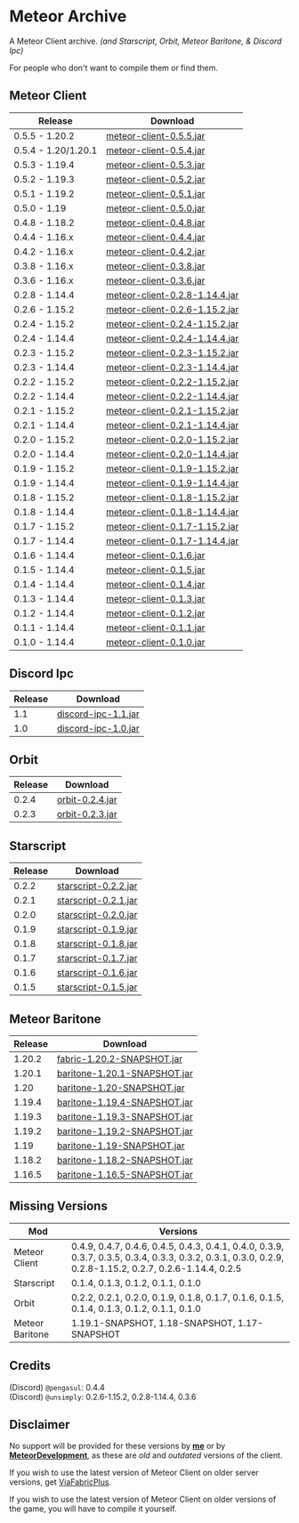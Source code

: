 # Meteor Archive

A Meteor Client archive. *(and Starscript, Orbit, Meteor Baritone, & Discord Ipc)*

For people who don't want to compile them or find them.

## Meteor Client

|Release            |Download                                                                                                                                  |
|-------------------|------------------------------------------------------------------------------------------------------------------------------------------|
|0.5.5 - 1.20.2     |[meteor-client-0.5.5.jar](https://github.com/ManInMyVan/meteor-archive/raw/main/files/meteor-client/meteor-client-0.5.5.jar)              |
|0.5.4 - 1.20/1.20.1|[meteor-client-0.5.4.jar](https://github.com/ManInMyVan/meteor-archive/raw/main/files/meteor-client/meteor-client-0.5.4.jar)              |
|0.5.3 - 1.19.4     |[meteor-client-0.5.3.jar](https://github.com/ManInMyVan/meteor-archive/raw/main/files/meteor-client/meteor-client-0.5.3.jar)              |
|0.5.2 - 1.19.3     |[meteor-client-0.5.2.jar](https://github.com/ManInMyVan/meteor-archive/raw/main/files/meteor-client/meteor-client-0.5.2.jar)              |
|0.5.1 - 1.19.2     |[meteor-client-0.5.1.jar](https://github.com/ManInMyVan/meteor-archive/raw/main/files/meteor-client/meteor-client-0.5.1.jar)              |
|0.5.0 - 1.19       |[meteor-client-0.5.0.jar](https://github.com/ManInMyVan/meteor-archive/raw/main/files/meteor-client/meteor-client-0.5.0.jar)              |
|0.4.8 - 1.18.2     |[meteor-client-0.4.8.jar](https://github.com/ManInMyVan/meteor-archive/raw/main/files/meteor-client/meteor-client-0.4.8.jar)              |
|0.4.4 - 1.16.x     |[meteor-client-0.4.4.jar](https://github.com/ManInMyVan/meteor-archive/raw/main/files/meteor-client/meteor-client-0.4.4.jar)              |
|0.4.2 - 1.16.x     |[meteor-client-0.4.2.jar](https://github.com/ManInMyVan/meteor-archive/raw/main/files/meteor-client/meteor-client-0.4.2.jar)              |
|0.3.8 - 1.16.x     |[meteor-client-0.3.8.jar](https://github.com/ManInMyVan/meteor-archive/raw/main/files/meteor-client/meteor-client-0.3.8.jar)              |
|0.3.6 - 1.16.x     |[meteor-client-0.3.6.jar](https://github.com/ManInMyVan/meteor-archive/raw/main/files/meteor-client/meteor-client-0.3.6.jar)              |
|0.2.8 - 1.14.4     |[meteor-client-0.2.8-1.14.4.jar](https://github.com/ManInMyVan/meteor-archive/raw/main/files/meteor-client/meteor-client-0.2.8-1.14.4.jar)|
|0.2.6 - 1.15.2     |[meteor-client-0.2.6-1.15.2.jar](https://github.com/ManInMyVan/meteor-archive/raw/main/files/meteor-client/meteor-client-0.2.6-1.15.2.jar)|
|0.2.4 - 1.15.2     |[meteor-client-0.2.4-1.15.2.jar](https://github.com/ManInMyVan/meteor-archive/raw/main/files/meteor-client/meteor-client-0.2.4-1.15.2.jar)|
|0.2.4 - 1.14.4     |[meteor-client-0.2.4-1.14.4.jar](https://github.com/ManInMyVan/meteor-archive/raw/main/files/meteor-client/meteor-client-0.2.4-1.14.4.jar)|
|0.2.3 - 1.15.2     |[meteor-client-0.2.3-1.15.2.jar](https://github.com/ManInMyVan/meteor-archive/raw/main/files/meteor-client/meteor-client-0.2.3-1.15.2.jar)|
|0.2.3 - 1.14.4     |[meteor-client-0.2.3-1.14.4.jar](https://github.com/ManInMyVan/meteor-archive/raw/main/files/meteor-client/meteor-client-0.2.3-1.14.4.jar)|
|0.2.2 - 1.15.2     |[meteor-client-0.2.2-1.15.2.jar](https://github.com/ManInMyVan/meteor-archive/raw/main/files/meteor-client/meteor-client-0.2.2-1.15.2.jar)|
|0.2.2 - 1.14.4     |[meteor-client-0.2.2-1.14.4.jar](https://github.com/ManInMyVan/meteor-archive/raw/main/files/meteor-client/meteor-client-0.2.2-1.14.4.jar)|
|0.2.1 - 1.15.2     |[meteor-client-0.2.1-1.15.2.jar](https://github.com/ManInMyVan/meteor-archive/raw/main/files/meteor-client/meteor-client-0.2.1-1.15.2.jar)|
|0.2.1 - 1.14.4     |[meteor-client-0.2.1-1.14.4.jar](https://github.com/ManInMyVan/meteor-archive/raw/main/files/meteor-client/meteor-client-0.2.1-1.14.4.jar)|
|0.2.0 - 1.15.2     |[meteor-client-0.2.0-1.15.2.jar](https://github.com/ManInMyVan/meteor-archive/raw/main/files/meteor-client/meteor-client-0.2.0-1.15.2.jar)|
|0.2.0 - 1.14.4     |[meteor-client-0.2.0-1.14.4.jar](https://github.com/ManInMyVan/meteor-archive/raw/main/files/meteor-client/meteor-client-0.2.0-1.14.4.jar)|
|0.1.9 - 1.15.2     |[meteor-client-0.1.9-1.15.2.jar](https://github.com/ManInMyVan/meteor-archive/raw/main/files/meteor-client/meteor-client-0.1.9-1.15.2.jar)|
|0.1.9 - 1.14.4     |[meteor-client-0.1.9-1.14.4.jar](https://github.com/ManInMyVan/meteor-archive/raw/main/files/meteor-client/meteor-client-0.1.9-1.14.4.jar)|
|0.1.8 - 1.15.2     |[meteor-client-0.1.8-1.15.2.jar](https://github.com/ManInMyVan/meteor-archive/raw/main/files/meteor-client/meteor-client-0.1.8-1.15.2.jar)|
|0.1.8 - 1.14.4     |[meteor-client-0.1.8-1.14.4.jar](https://github.com/ManInMyVan/meteor-archive/raw/main/files/meteor-client/meteor-client-0.1.8-1.14.4.jar)|
|0.1.7 - 1.15.2     |[meteor-client-0.1.7-1.15.2.jar](https://github.com/ManInMyVan/meteor-archive/raw/main/files/meteor-client/meteor-client-0.1.7-1.15.2.jar)|
|0.1.7 - 1.14.4     |[meteor-client-0.1.7-1.14.4.jar](https://github.com/ManInMyVan/meteor-archive/raw/main/files/meteor-client/meteor-client-0.1.7-1.14.4.jar)|
|0.1.6 - 1.14.4     |[meteor-client-0.1.6.jar](https://github.com/ManInMyVan/meteor-archive/raw/main/files/meteor-client/meteor-client-0.1.6.jar)              |
|0.1.5 - 1.14.4     |[meteor-client-0.1.5.jar](https://github.com/ManInMyVan/meteor-archive/raw/main/files/meteor-client/meteor-client-0.1.5.jar)              |
|0.1.4 - 1.14.4     |[meteor-client-0.1.4.jar](https://github.com/ManInMyVan/meteor-archive/raw/main/files/meteor-client/meteor-client-0.1.4.jar)              |
|0.1.3 - 1.14.4     |[meteor-client-0.1.3.jar](https://github.com/ManInMyVan/meteor-archive/raw/main/files/meteor-client/meteor-client-0.1.3.jar)              |
|0.1.2 - 1.14.4     |[meteor-client-0.1.2.jar](https://github.com/ManInMyVan/meteor-archive/raw/main/files/meteor-client/meteor-client-0.1.2.jar)              |
|0.1.1 - 1.14.4     |[meteor-client-0.1.1.jar](https://github.com/ManInMyVan/meteor-archive/raw/main/files/meteor-client/meteor-client-0.1.1.jar)              |
|0.1.0 - 1.14.4     |[meteor-client-0.1.0.jar](https://github.com/ManInMyVan/meteor-archive/raw/main/files/meteor-client/meteor-client-0.1.0.jar)              |

## Discord Ipc

|Release|Download                                                                                                              |
|-------|----------------------------------------------------------------------------------------------------------------------|
|1.1    |[discord-ipc-1.1.jar](https://github.com/ManInMyVan/meteor-archive/raw/main/files/discord-ipc/1.1/discord-ipc-1.1.jar)|
|1.0    |[discord-ipc-1.0.jar](https://github.com/ManInMyVan/meteor-archive/raw/main/files/discord-ipc/1.0/discord-ipc-1.0.jar)|

## Orbit

|Release|Download                                                                                                  |
|-------|----------------------------------------------------------------------------------------------------------|
|0.2.4  |[orbit-0.2.4.jar](https://github.com/ManInMyVan/meteor-archive/raw/main/files/orbit/0.2.4/orbit-0.2.4.jar)|
|0.2.3  |[orbit-0.2.3.jar](https://github.com/ManInMyVan/meteor-archive/raw/main/files/orbit/0.2.3/orbit-0.2.3.jar)|

## Starscript

|Release|Download                                                                                                                    |
|-------|----------------------------------------------------------------------------------------------------------------------------|
|0.2.2  |[starscript-0.2.2.jar](https://github.com/ManInMyVan/meteor-archive/releases/download/Starscript-0.2.2/starscript-0.2.2.jar)|
|0.2.1  |[starscript-0.2.1.jar](https://github.com/ManInMyVan/meteor-archive/releases/download/Starscript-0.2.1/starscript-0.2.1.jar)|
|0.2.0  |[starscript-0.2.0.jar](https://github.com/ManInMyVan/meteor-archive/releases/download/Starscript-0.2.0/starscript-0.2.0.jar)|
|0.1.9  |[starscript-0.1.9.jar](https://github.com/ManInMyVan/meteor-archive/releases/download/Starscript-0.1.9/starscript-0.1.9.jar)|
|0.1.8  |[starscript-0.1.8.jar](https://github.com/ManInMyVan/meteor-archive/releases/download/Starscript-0.1.8/starscript-0.1.8.jar)|
|0.1.7  |[starscript-0.1.7.jar](https://github.com/ManInMyVan/meteor-archive/releases/download/Starscript-0.1.7/starscript-0.1.7.jar)|
|0.1.6  |[starscript-0.1.6.jar](https://github.com/ManInMyVan/meteor-archive/releases/download/Starscript-0.1.6/starscript-0.1.6.jar)|
|0.1.5  |[starscript-0.1.5.jar](https://github.com/ManInMyVan/meteor-archive/releases/download/Starscript-0.1.5/starscript-0.1.5.jar)|

## Meteor Baritone

|Release|Download                                                                                                                         |
|-------|---------------------------------------------------------------------------------------------------------------------------------|
|1.20.2 |[fabric-1.20.2-SNAPSHOT.jar](https://github.com/ManInMyVan/meteor-archive/raw/main/files/baritone/fabric-1.20.2-SNAPSHOT.jar)    |
|1.20.1 |[baritone-1.20.1-SNAPSHOT.jar](https://github.com/ManInMyVan/meteor-archive/raw/main/files/baritone/baritone-1.20.1-SNAPSHOT.jar)|
|1.20   |[baritone-1.20-SNAPSHOT.jar](https://github.com/ManInMyVan/meteor-archive/raw/main/files/baritone/baritone-1.20-SNAPSHOT.jar)    |
|1.19.4 |[baritone-1.19.4-SNAPSHOT.jar](https://github.com/ManInMyVan/meteor-archive/raw/main/files/baritone/baritone-1.19.4-SNAPSHOT.jar)|
|1.19.3 |[baritone-1.19.3-SNAPSHOT.jar](https://github.com/ManInMyVan/meteor-archive/raw/main/files/baritone/baritone-1.19.3-SNAPSHOT.jar)|
|1.19.2 |[baritone-1.19.2-SNAPSHOT.jar](https://github.com/ManInMyVan/meteor-archive/raw/main/files/baritone/baritone-1.19.2-SNAPSHOT.jar)|
|1.19   |[baritone-1.19-SNAPSHOT.jar](https://github.com/ManInMyVan/meteor-archive/raw/main/files/baritone/baritone-1.19-SNAPSHOT.jar)    |
|1.18.2 |[baritone-1.18.2-SNAPSHOT.jar](https://github.com/ManInMyVan/meteor-archive/raw/main/files/baritone/baritone-1.18.2-SNAPSHOT.jar)|
|1.16.5 |[baritone-1.16.5-SNAPSHOT.jar](https://github.com/ManInMyVan/meteor-archive/raw/main/files/baritone/baritone-1.16.5-SNAPSHOT.jar)|

## Missing Versions

|Mod            |Versions                                                                                                                                                |
|---------------|--------------------------------------------------------------------------------------------------------------------------------------------------------|
|Meteor Client  |0.4.9, 0.4.7, 0.4.6, 0.4.5, 0.4.3, 0.4.1, 0.4.0, 0.3.9, 0.3.7, 0.3.5, 0.3.4, 0.3.3, 0.3.2, 0.3.1, 0.3.0, 0.2.9, 0.2.8-1.15.2, 0.2.7, 0.2.6-1.14.4, 0.2.5|
|Starscript     |0.1.4, 0.1.3, 0.1.2, 0.1.1, 0.1.0                                                                                                                       |
|Orbit          |0.2.2, 0.2.1, 0.2.0, 0.1.9, 0.1.8, 0.1.7, 0.1.6, 0.1.5, 0.1.4, 0.1.3, 0.1.2, 0.1.1, 0.1.0                                                               |
|Meteor Baritone|1.19.1-SNAPSHOT, 1.18-SNAPSHOT, 1.17-SNAPSHOT                                                                                                           |

## Credits

(Discord) `@pengasul`: 0.4.4\
(Discord) `@unsimply`: 0.2.6-1.15.2, 0.2.8-1.14.4, 0.3.6

## Disclaimer

No support will be provided for these versions by **[me](https://github.com/ManInMyVan)** or by **[MeteorDevelopment](https://github.com/MeteorDevelopment)**, as these are *old* and *outdated* versions of the client.

If you wish to use the latest version of Meteor Client on older server versions, get [ViaFabricPlus](https://modrinth.com/mod/viafabricplus).

If you wish to use the latest version of Meteor Client on older versions of the game, you will have to compile it yourself.
